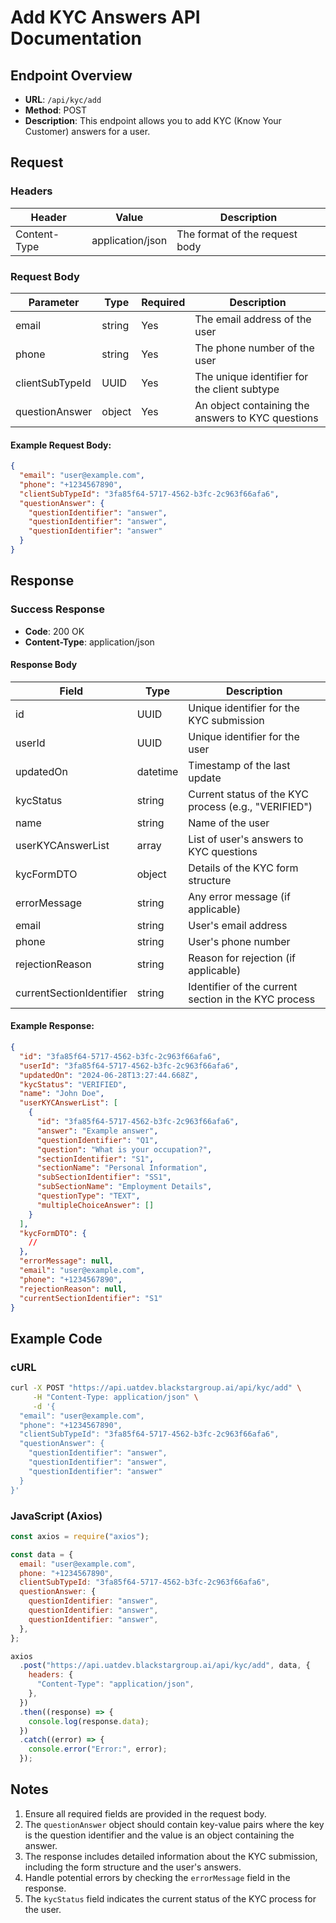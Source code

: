# Add KYC Answers API Documentation

## Endpoint Overview

- **URL**: `/api/kyc/add`
- **Method**: POST
- **Description**: This endpoint allows you to add KYC (Know Your Customer) answers for a user.

## Request

### Headers

| Header       | Value            | Description                    |
| ------------ | ---------------- | ------------------------------ |
| Content-Type | application/json | The format of the request body |

### Request Body

| Parameter       | Type   | Required | Description                                       |
| --------------- | ------ | -------- | ------------------------------------------------- |
| email           | string | Yes      | The email address of the user                     |
| phone           | string | Yes      | The phone number of the user                      |
| clientSubTypeId | UUID   | Yes      | The unique identifier for the client subtype      |
| questionAnswer  | object | Yes      | An object containing the answers to KYC questions |

#### Example Request Body:

```json
{
  "email": "user@example.com",
  "phone": "+1234567890",
  "clientSubTypeId": "3fa85f64-5717-4562-b3fc-2c963f66afa6",
  "questionAnswer": {
    "questionIdentifier": "answer",
    "questionIdentifier": "answer",
    "questionIdentifier": "answer"
  }
}
```

## Response

### Success Response

- **Code**: 200 OK
- **Content-Type**: application/json

#### Response Body

| Field                    | Type     | Description                                          |
| ------------------------ | -------- | ---------------------------------------------------- |
| id                       | UUID     | Unique identifier for the KYC submission             |
| userId                   | UUID     | Unique identifier for the user                       |
| updatedOn                | datetime | Timestamp of the last update                         |
| kycStatus                | string   | Current status of the KYC process (e.g., "VERIFIED") |
| name                     | string   | Name of the user                                     |
| userKYCAnswerList        | array    | List of user's answers to KYC questions              |
| kycFormDTO               | object   | Details of the KYC form structure                    |
| errorMessage             | string   | Any error message (if applicable)                    |
| email                    | string   | User's email address                                 |
| phone                    | string   | User's phone number                                  |
| rejectionReason          | string   | Reason for rejection (if applicable)                 |
| currentSectionIdentifier | string   | Identifier of the current section in the KYC process |

#### Example Response:

```json
{
  "id": "3fa85f64-5717-4562-b3fc-2c963f66afa6",
  "userId": "3fa85f64-5717-4562-b3fc-2c963f66afa6",
  "updatedOn": "2024-06-28T13:27:44.668Z",
  "kycStatus": "VERIFIED",
  "name": "John Doe",
  "userKYCAnswerList": [
    {
      "id": "3fa85f64-5717-4562-b3fc-2c963f66afa6",
      "answer": "Example answer",
      "questionIdentifier": "Q1",
      "question": "What is your occupation?",
      "sectionIdentifier": "S1",
      "sectionName": "Personal Information",
      "subSectionIdentifier": "SS1",
      "subSectionName": "Employment Details",
      "questionType": "TEXT",
      "multipleChoiceAnswer": []
    }
  ],
  "kycFormDTO": {
    //
  },
  "errorMessage": null,
  "email": "user@example.com",
  "phone": "+1234567890",
  "rejectionReason": null,
  "currentSectionIdentifier": "S1"
}
```

## Example Code

### cURL

```bash
curl -X POST "https://api.uatdev.blackstargroup.ai/api/kyc/add" \
     -H "Content-Type: application/json" \
     -d '{
  "email": "user@example.com",
  "phone": "+1234567890",
  "clientSubTypeId": "3fa85f64-5717-4562-b3fc-2c963f66afa6",
  "questionAnswer": {
    "questionIdentifier": "answer",
    "questionIdentifier": "answer",
    "questionIdentifier": "answer"
  }
}'
```

### JavaScript (Axios)

```javascript
const axios = require("axios");

const data = {
  email: "user@example.com",
  phone: "+1234567890",
  clientSubTypeId: "3fa85f64-5717-4562-b3fc-2c963f66afa6",
  questionAnswer: {
    questionIdentifier: "answer",
    questionIdentifier: "answer",
    questionIdentifier: "answer",
  },
};

axios
  .post("https://api.uatdev.blackstargroup.ai/api/kyc/add", data, {
    headers: {
      "Content-Type": "application/json",
    },
  })
  .then((response) => {
    console.log(response.data);
  })
  .catch((error) => {
    console.error("Error:", error);
  });
```

## Notes

1. Ensure all required fields are provided in the request body.
2. The `questionAnswer` object should contain key-value pairs where the key is the question identifier and the value is an object containing the answer.
3. The response includes detailed information about the KYC submission, including the form structure and the user's answers.
4. Handle potential errors by checking the `errorMessage` field in the response.
5. The `kycStatus` field indicates the current status of the KYC process for the user.
